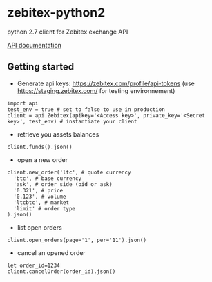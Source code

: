 # zebitex-python2
python 2.7 client for Zebitex exchange API

[API documentation](https://doc.zebitex.com/)

## Getting started

* Generate api keys: https://zebitex.com/profile/api-tokens (use https://staging.zebitex.com/ for testing environnement)

```
import api
test_env = true # set to false to use in production
client = api.Zebitex(apikey='<Access key>', private_key='<Secret key>', test_env) # instantiate your client
```

* retrieve you assets balances
```
client.funds().json()
```

* open a new order
```
client.new_order('ltc', # quote currency
  'btc', # base currency
  'ask', # order side (bid or ask)
  '0.321', # price
  '0.123', # volume
  'ltcbtc', # market
  'limit' # order type
).json()
```

* list open orders
```
client.open_orders(page='1', per='11').json()
```

* cancel an opened order
```
let order_id=1234
client.cancelOrder(order_id).json()
```
